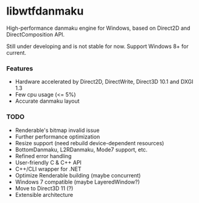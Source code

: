 libwtfdanmaku
=============
High-performance danmaku engine for Windows, based on Direct2D and DirectComposition API.

Still under developing and is not stable for now. Support Windows 8+ for current.

### Features
- Hardware accelerated by Direct2D, DirectWrite, Direct3D 10.1 and DXGI 1.3
- Few cpu usage (<= 5%)
- Accurate danmaku layout

### TODO
- Renderable's bitmap invalid issue
- Further performance optimization
- Resize support (need rebuild device-dependent resources)
- BottomDanmaku, L2RDanmaku, Mode7 support, etc.
- Refined error handling
- User-friendly C & C++ API
- C++/CLI wrapper for .NET
- Optimize Renderable building (maybe concurrent)
- Windows 7 compatible (maybe LayeredWindow?)
- Move to Direct3D 11 (?)
- Extensible architecture
